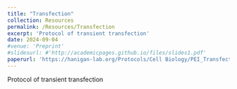 ```yaml
---
title: "Transfection"
collection: Resources
permalink: /Resources/Transfection
excerpt: 'Protocol of transient transfection'
date: 2024-09-04
#venue: 'Preprint'
#slidesurl: #'http://academicpages.github.io/files/slides1.pdf'
paperurl: 'https://hanigan-lab.org/Protocols/Cell Biology/PEI_Transfection_Protocol.pdf'
---
```

Protocol of transient transfection